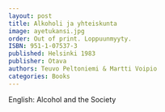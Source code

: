 ```yaml
---
layout: post
title: Alkoholi ja yhteiskunta
image: ayetukansi.jpg
order: Out of print. Loppuunmyyty.
ISBN: 951-1-07537-3
published: Helsinki 1983
publisher: Otava
authors: Teuvo Peltoniemi & Martti Voipio
categories: Books
---
```

English: Alcohol and the Society
